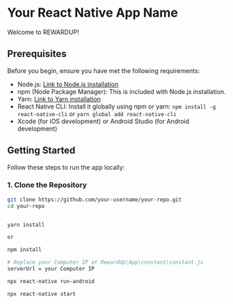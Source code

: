 # Your React Native App Name

Welcome to REWARDUP!

## Prerequisites

Before you begin, ensure you have met the following requirements:

- Node.js: [Link to Node.js installation](https://nodejs.org/)
- npm (Node Package Manager): This is included with Node.js installation.
- Yarn: [Link to Yarn installation](https://yarnpkg.com/)
- React Native CLI: Install it globally using npm or yarn: `npm install -g react-native-cli` or `yarn global add react-native-cli`
- Xcode (for iOS development) or Android Studio (for Android development)

## Getting Started

Follow these steps to run the app locally:

### 1. Clone the Repository

```bash
git clone https://github.com/your-username/your-repo.git
cd your-repo


yarn install

or

npm install

# Replace your Computer IP at RewardUp\App\constant\constant.js
serverUrl = your Computer IP

npx react-native run-android

npx react-native start